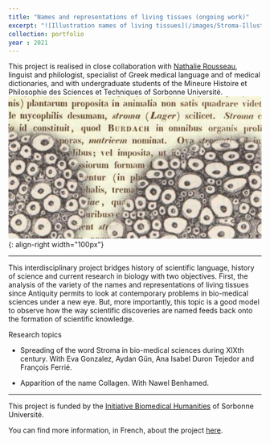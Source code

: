 ```yaml
---
title: "Names and representations of living tissues (ongoing work)"
excerpt: "![Illustration names of living tissues](/images/Stroma-Illustration-Tissus-bio.jpg)"
collection: portfolio
year : 2021
---
```

This project is realised in close collaboration with [Nathalie Rousseau](https://www.iufrance.fr/les-membres-de-liuf/membre/2053-nathalie-rousseau.html), linguist and philologist, specialist of Greek medical language and of medical dictionaries, and with undergraduate students of the Mineure Histoire et Philosophie des Sciences et Techniques of Sorbonne Université. 
![Illustration names of living tissues](/images/Stroma-Illustration-Tissus-bio.jpg){: align-right width="100px"}

---- 
This interdisciplinary project bridges history of scientific language, history of science and current research in biology with two objectives. First, the analysis of the variety of the names and representations of living tissues since Antiquity permits to look at contemporary problems in bio-medical sciences under a new eye. But, more importantly, this topic is a good model to observe how the way scientific discoveries are named feeds back onto the formation of scientific knowledge. 

Research topics

- Spreading of the word Stroma in bio-medical sciences during XIXth century. With Eva Gonzalez, Aydan Gün, Ana Isabel Duron Tejedor and François Ferrié.

- Apparition of the name Collagen. With Nawel Benhamed.

----

This project is funded by the [Initiative Biomedical Humanities](https://humanites-biomedicales.sorbonne-universite.fr/) of Sorbonne Université. 

You can find more information, in French, about the project [here](https://humanites-biomedicales.sorbonne-universite.fr/la-recherche/noms-et-representations-des-tissus-biologiques).



